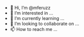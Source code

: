 - 👋 Hi, I’m @mferuzz
- 👀 I’m interested in ...
- 🌱 I’m currently learning ...
- 💞️ I’m looking to collaborate on ...
- 📫 How to reach me ...

<!---
mferuzz/mferuzz is a ✨ special ✨ repository because its `README.md` (this file) appears on your GitHub profile.
You can click the Preview link to take a look at your changes.
--->
